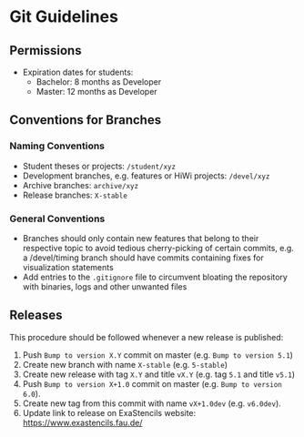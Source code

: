 # Git Guidelines

## Permissions

* Expiration dates for students:
  * Bachelor: 8 months as Developer
  * Master: 12 months as Developer

## Conventions for Branches

### Naming Conventions

* Student theses or projects: `/student/xyz`
* Development branches, e.g. features or HiWi projects: `/devel/xyz`
* Archive branches: `archive/xyz`
* Release branches: `X-stable`

### General Conventions

* Branches should only contain new features that belong to their respective topic to avoid tedious cherry-picking of certain commits, e.g. a /devel/timing branch should have commits containing fixes for visualization statements
* Add entries to the `.gitignore` file to circumvent bloating the repository with binaries, logs and other unwanted files

## Releases

This procedure should be followed whenever a new release is published:

1. Push `Bump to version X.Y` commit on master (e.g. `Bump to version 5.1`)
2. Create new branch with name `X-stable` (e.g. `5-stable`)
3. Create new release with tag `X.Y` and title `vX.Y` (e.g. tag `5.1` and title `v5.1`)
4. Push `Bump to version X+1.0` commit on master (e.g. `Bump to version 6.0`).
5. Create new tag from this commit with name `vX+1.0dev` (e.g. `v6.0dev`).
6. Update link to release on ExaStencils website: https://www.exastencils.fau.de/
